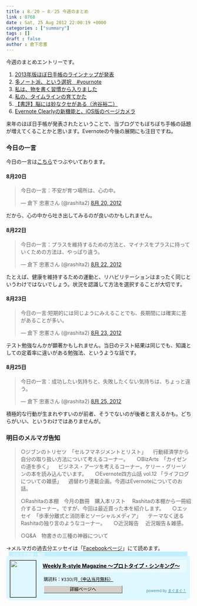 ```yaml
---
title : 8／20 ~ 8／25 今週のまとめ
link : 8768
date : Sat, 25 Aug 2012 22:00:19 +0000
categories : ["summary"]
tags : []
draft : false
author : 倉下忠憲
---
```


今週のまとめエントリーです。

<ol>
<li><a href="https://rashita.net/blog/?p=8718">2013年版ほぼ日手帳のラインナップが発表</a></li>
<li><a href="https://rashita.net/blog/?p=8721">多ノート派、という選択　#yournote</a></li>
<li><a href="https://rashita.net/blog/?p=8741">私は、物を書く習慣から入りました</a></li>
<li><a href="https://rashita.net/blog/?p=8745">私の、タイムラインの育てかた</a></li>
<li><a href="https://rashita.net/blog/?p=8750">【書評】脳には妙なクセがある（池谷裕二）</a></li>
<li><a href="https://rashita.net/blog/?p=8754">Evernote Clearlyの新機能と、iOS版のページカメラ</a></li>
</ol>

来年のほぼ日手帳が発表されたということで、当ブログでもぼちぼち手帳の話題が増えてくることかと思います。Evernoteの今後の展開にも注目ですね。

<h3>今日の一言</h3>
今日の一言は<a href="http://twitter.com/rashita2 ">こちら</a>でつぶやいております。
 
<h4>8月20日</h4>
<blockquote class="twitter-tweet" lang="ja"><p>今日の一言：不安が育つ場所は、心の中。</p>&mdash; 倉下 忠憲さん (@rashita2) <a href="https://twitter.com/rashita2/status/237486525439414273" data-datetime="2012-08-20T09:49:34+00:00">8月 20, 2012</a></blockquote>
<script src="//platform.twitter.com/widgets.js" charset="utf-8"></script>
だから、心の中から吐き出してみるのが良いのかもしれません。
<h4>8月22日</h4>
<blockquote class="twitter-tweet" lang="ja"><p>今日の一言：プラスを維持するための方法と、マイナスをプラスに持っていくための方法は、やっぱり違う。</p>&mdash; 倉下 忠憲さん (@rashita2) <a href="https://twitter.com/rashita2/status/238195297157804032" data-datetime="2012-08-22T08:45:58+00:00">8月 22, 2012</a></blockquote>
<script src="//platform.twitter.com/widgets.js" charset="utf-8"></script>
たとえば、健康を維持するための運動と、リハビリテーションはまったく同じというわけではないでしょう。状況を認識して方法を選択することが大切です。
<h4>8月23日</h4>
<blockquote class="twitter-tweet" lang="ja"><p>今日の一言:短期的には同じようにみえることでも、長期間には確実に差があることが多い。</p>&mdash; 倉下 忠憲さん (@rashita2) <a href="https://twitter.com/rashita2/status/238489191204388864" data-datetime="2012-08-23T04:13:48+00:00">8月 23, 2012</a></blockquote>
<script src="//platform.twitter.com/widgets.js" charset="utf-8"></script>
テスト勉強なんかが顕著かもしれません。当日のテスト結果は同じでも、知識としての定着率に違いがある勉強法、というような話です。
<h4>8月25日</h4>
<blockquote class="twitter-tweet" lang="ja"><p>今日の一言：成功したい気持ちと、失敗したくない気持ちは、ちょっと違う。</p>&mdash; 倉下 忠憲さん (@rashita2) <a href="https://twitter.com/rashita2/status/239314514175209473" data-datetime="2012-08-25T10:53:21+00:00">8月 25, 2012</a></blockquote>
<script src="//platform.twitter.com/widgets.js" charset="utf-8"></script>
積極的な行動が生まれやすいのが前者、そうでないのが後者と言えるかも。どちらがいい、というわけではありませんが。
<h3>明日のメルマガ告知</h3>
<blockquote>
○ジブンのトリセツ　「セルフマネジメントとリスト」
　行動経済学から自分の取り扱い方法について考えるコーナー。
　
○BizArts　「カイゼンの道を歩く」
　ビジネス・アーツを考えるコーナー。ケリー・グリーソンの本を読み込んでいます。
　
○Evernote四方山話 vol.12 「ライフログについての雑感」
　週替わり連載企画。今週はEvernoteについてのお話。

○Rashitaの本棚　今月の数冊　購入本リスト
　Rashitaの本棚から一冊紹介するコーナー。ですが、今回は最近買った本を紹介します。
　
○エッセイ　「歩車分離式と消防車とソーシャルメディア」
　テーマなく送るRashitaの独り言のようなコーナー。
　
○近況報告
　近況報告＆雑感。

○Q&A　物書きの三種の神器について
</blockquote>
→メルマガの過去分エッセイは「<a href="http://www.facebook.com/home.php#!/rashitaportal">Facebookページ</a>」にて読めます。
<div style="width:500px;margin-bottom:20px;">
<div style="height:13px;background:url(http://img.mag2.com/mag2/common/publ/pub-form/wide_b_left_top.gif) no-repeat left top;"><div style="height:13px;background:url(http://img.mag2.com/mag2/common/publ/pub-form/wide_b_right_top.gif) no-repeat right top;"><div style="margin:0 7px;padding-left:8px; height:13px; color:#fff; background:#c2efff url(http://img.mag2.com/mag2/common/publ/pub-form/wide_b_tit.gif) no-repeat left top; font-size:10px;">メルマガ登録・解除</div></div></div>
<div style="padding:10px 0;background:#dff7ff url(http://img.mag2.com/mag2/common/publ/pub-form/wide_b_bg.gif) repeat-x;font-size:12px;"><a href="http://www.mag2.com/m/0001185133.html" style="border:none;"><img src="http://www.mag2.com/images/MagazineCover/0001185133c.png" width="70" height="100" style="margin:0 10px; position:absolute; border:#000 1px solid;" /></a>
<div style="margin:0 10px 0 92px; position:relative; height:95px;">
<div style="padding:8px 7px; background-color: #ebfaff; font-weight:bold; font-size:14px; line-height:1.2;"><a href="http://www.mag2.com/m/0001185133.html" style="color:#000;">Weekly R-style Magazine ～プロトタイプ・シンキング～ </a></div>
<div style="padding:10px 0 0 10px;">購読料：&yen;330/月<a href="http://www.mag2.com/read/charge.html" style="color:#000;">（申込当月無料）</a></div><div style="margin:10px 0 0 10px; height:20px;position:relative;"><a href="http://www.mag2.com/m/0001185133.html" style="color:#000;text-decoration:none;"><span style="padding:2px 70px;border:#404040 1px solid;border-top-color:#fff;border-left-color:#fff;background-color:#d4d0c8;text-align:center;">詳細ページへ</span></a><span style="position:absolute; right:0; bottom:0; color:#3f8ba5; font-size:10px;">powered by <a href="http://www.mag2.com/" target="_blank" style="color:#3f8ba5;">まぐまぐ！</a></span></div></div>
</div>
<div style="height:4px;background:url(http://img.mag2.com/mag2/common/publ/pub-form/wide_b_left_bot.gif) no-repeat left top;"><div style="background:url(http://img.mag2.com/mag2/common/publ/pub-form/wide_b_right_bot.gif) no-repeat right top;"><div style="margin:0 7px;padding-left:8px; height:4px; background-color:#dff7ff; font-size:1px;">&nbsp;</div></div></div>
</div>
